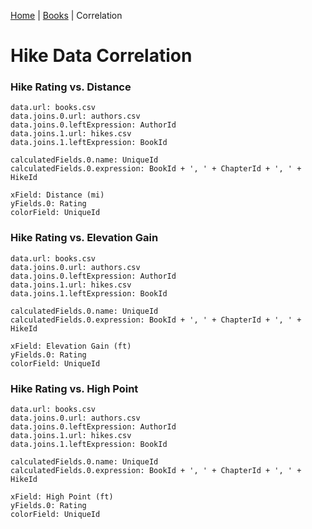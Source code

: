 [Home](#url=README.md) |
[Books](#url=books.md) |
Correlation


# Hike Data Correlation


### Hike Rating vs. Distance

~~~ line-chart
data.url: books.csv
data.joins.0.url: authors.csv
data.joins.0.leftExpression: AuthorId
data.joins.1.url: hikes.csv
data.joins.1.leftExpression: BookId

calculatedFields.0.name: UniqueId
calculatedFields.0.expression: BookId + ', ' + ChapterId + ', ' + HikeId

xField: Distance (mi)
yFields.0: Rating
colorField: UniqueId
~~~


### Hike Rating vs. Elevation Gain

~~~ line-chart
data.url: books.csv
data.joins.0.url: authors.csv
data.joins.0.leftExpression: AuthorId
data.joins.1.url: hikes.csv
data.joins.1.leftExpression: BookId

calculatedFields.0.name: UniqueId
calculatedFields.0.expression: BookId + ', ' + ChapterId + ', ' + HikeId

xField: Elevation Gain (ft)
yFields.0: Rating
colorField: UniqueId
~~~


### Hike Rating vs. High Point

~~~ line-chart
data.url: books.csv
data.joins.0.url: authors.csv
data.joins.0.leftExpression: AuthorId
data.joins.1.url: hikes.csv
data.joins.1.leftExpression: BookId

calculatedFields.0.name: UniqueId
calculatedFields.0.expression: BookId + ', ' + ChapterId + ', ' + HikeId

xField: High Point (ft)
yFields.0: Rating
colorField: UniqueId
~~~
